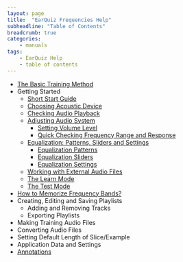 ```yaml
---
layout: page
title:  "EarQuiz Frequencies Help"
subheadline: "Table of Contents"
breadcrumb: true
categories:
    - manuals
tags:
    - EarQuiz Help
    - table of contents
---
```


* [The Basic Training Method](/basic-training-method/)
* Getting Started
  - [Short Start Guide](#short-start-guide)
  - [Choosing Acoustic Device](#choosing-acoustic-device)
  - [Checking Audio Playback](#checking-audio-playback)
  - [Adjusting Audio System](#adjusting-audio-system)
    * [Setting Volume Level](#setting-volume-level)
    * [Quick Checking Frequency Range and Response](#checking-frequency-range)
  - [Equalization: Patterns, Sliders and Settings](#eq-patterns)
    * [Equalization Patterns](#eq-patterns)
    * [Equalization Sliders](#equalization-sliders)
    * [Equalization Settings](#equalization-settings)
  - [Working with External Audio Files](#working-with-external-audio-files)
  - [The Learn Mode](#learn-mode)
  - [The Test Mode](#test-mode)
* [How to Memorize Frequency Bands?](#memorizing-frequencies)
* Creating, Editing and Saving Playlists
  - Adding and Removing Tracks
  - Exporting Playlists
* Making Training Audio Files
* Converting Audio Files
* Setting Default Length of Slice/Example
* Application Data and Settings
* [Annotations](#pink-noise)